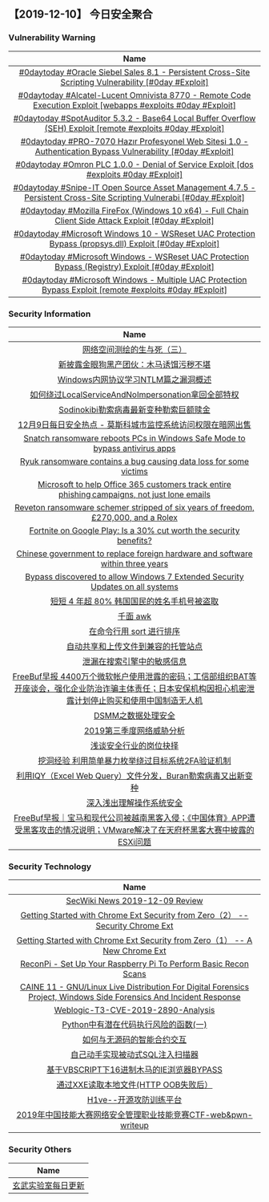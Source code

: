
 ##   【2019-12-10】 今日安全聚合


###  						       							Vulnerability Warning

|                             Name                             |
| :----------------------------------------------------------: |
|[#0daytoday #Oracle Siebel Sales 8.1 - Persistent Cross-Site Scripting Vulnerability [#0day #Exploit]](http://0day.today/exploits/33644)|
|[#0daytoday #Alcatel-Lucent Omnivista 8770 - Remote Code Execution Exploit [webapps #exploits  #0day #Exploit]](http://0day.today/exploits/33645)|
|[#0daytoday #SpotAuditor 5.3.2 - Base64 Local Buffer Overflow (SEH) Exploit [remote #exploits  #0day #Exploit]](http://0day.today/exploits/33643)|
|[#0daytoday #PRO-7070 Hazır Profesyonel Web Sitesi 1.0 - Authentication Bypass Vulnerability [#0day #Exploit]](http://0day.today/exploits/33642)|
|[#0daytoday #Omron PLC 1.0.0 - Denial of Service Exploit  [dos #exploits  #0day #Exploit]](http://0day.today/exploits/33641)|
|[#0daytoday #Snipe-IT Open Source Asset Management 4.7.5 - Persistent Cross-Site Scripting Vulnerabi [#0day #Exploit]](http://0day.today/exploits/33640)|
|[#0daytoday #Mozilla FireFox (Windows 10 x64) - Full Chain Client Side Attack Exploit [#0day #Exploit]](http://0day.today/exploits/33639)|
|[#0daytoday #Microsoft Windows 10 - WSReset UAC Protection Bypass (propsys.dll) Exploit [#0day #Exploit]](http://0day.today/exploits/33638)|
|[#0daytoday #Microsoft Windows - WSReset UAC Protection Bypass (Registry) Exploit [#0day #Exploit]](http://0day.today/exploits/33637)|
|[#0daytoday #Microsoft Windows - Multiple UAC Protection Bypass Exploit [remote #exploits  #0day #Exploit]](http://0day.today/exploits/33636)|

### 						        							Security Information
|                             Name                                    |
| :----------------------------------------------------------: |
|[网络空间测绘的生与死（三）](https://www.anquanke.com/post/id/194548)|
|[新披露金眼狗黑产团伙：木马诱饵污秽不堪](https://www.anquanke.com/post/id/194536)|
|[Windows内网协议学习NTLM篇之漏洞概述](https://www.anquanke.com/post/id/194514)|
|[如何绕过LocalServiceAndNoImpersonation拿回全部特权](https://www.anquanke.com/post/id/194452)|
|[Sodinokibi勒索病毒最新变种勒索巨额赎金](https://www.anquanke.com/post/id/194460)|
|[12月9日每日安全热点 - 莫斯科城市监控系统访问权限在暗网出售](https://www.anquanke.com/post/id/194482)|
|[Snatch ransomware reboots PCs in Windows Safe Mode to bypass antivirus apps](https://www.zdnet.com/article/snatch-ransomware-reboots-pcs-in-windows-safe-mode-to-bypass-antivirus-apps/#ftag=RSSbaffb68)|
|[Ryuk ransomware contains a bug causing data loss for some victims](https://www.zdnet.com/article/ryuk-ransomware-contains-a-bug-causing-data-loss-for-some-victims/#ftag=RSSbaffb68)|
|[Microsoft to help Office 365 customers track entire phishing campaigns, not just lone emails](https://www.zdnet.com/article/microsoft-to-help-office-365-customers-track-entire-phishing-campaigns-not-just-lone-emails/#ftag=RSSbaffb68)|
|[Reveton ransomware schemer stripped of six years of freedom, £270,000, and a Rolex](https://www.zdnet.com/article/reveton-ransomware-operator-stripped-of-six-years-of-freedom-270000-and-a-rolex/#ftag=RSSbaffb68)|
|[Fortnite on Google Play: Is a 30% cut worth the security benefits?](https://www.zdnet.com/article/fortnite-on-google-play-is-a-30-cut-worth-the-security-benefits/#ftag=RSSbaffb68)|
|[Chinese government to replace foreign hardware and software within three years](https://www.zdnet.com/article/chinese-government-to-replace-foreign-hardware-and-software-within-three-years/#ftag=RSSbaffb68)|
|[Bypass discovered to allow Windows 7 Extended Security Updates on all systems](https://www.zdnet.com/article/bypass-discovered-to-allow-windows-7-extended-security-updates-on-all-systems/#ftag=RSSbaffb68)|
|[短短 4 年超 80% 韩国国民的姓名手机号被盗取](https://linux.cn/article-11659-1.html?utm_source=rss&utm_medium=rss)|
|[千面 awk](https://linux.cn/article-11658-1.html?utm_source=rss&utm_medium=rss)|
|[在命令行用 sort 进行排序](https://linux.cn/article-11657-1.html?utm_source=rss&utm_medium=rss)|
|[自动共享和上传文件到兼容的托管站点](https://linux.cn/article-11656-1.html?utm_source=rss&utm_medium=rss)|
|[泄漏在搜索引擎中的敏感信息](https://www.freebuf.com/articles/database/220814.html)|
|[FreeBuf早报  4400万个微软帐户使用泄露的密码；工信部组织BAT等开座谈会，强化企业防治诈骗主体责任；日本安保机构因担心机密泄露计划停止购买和使用中国制造无人机](https://www.freebuf.com/news/222421.html)|
|[DSMM之数据处理安全](https://www.freebuf.com/articles/database/220653.html)|
|[2019第三季度网络威胁分析](https://www.freebuf.com/articles/network/221640.html)|
|[浅谈安全行业的岗位抉择](https://www.freebuf.com/articles/neopoints/214857.html)|
|[挖洞经验  利用简单暴力枚举绕过目标系统2FA验证机制](https://www.freebuf.com/vuls/219813.html)|
|[利用IQY（Excel Web Query）文件分发，Buran勒索病毒又出新变种](https://www.freebuf.com/articles/system/220725.html)|
|[深入浅出理解操作系统安全](https://www.freebuf.com/articles/system/220576.html)|
|[FreeBuf早报｜宝马和现代公司被越南黑客入侵；《中国体育》APP遭受黑客攻击的情况说明；VMware解决了在天府杯黑客大赛中披露的ESXi问题](https://www.freebuf.com/news/222277.html)|

### 						        							Security  Technology
|                             Name                                    |
| :----------------------------------------------------------: |
|[SecWiki News 2019-12-09 Review](http://www.sec-wiki.com/?2019-12-09)|
|[Getting Started with Chrome Ext Security from Zero（2） -- Security Chrome Ext](https://paper.seebug.org/1095/)|
|[Getting Started with Chrome Ext Security from Zero（1） -- A New Chrome Ext](https://paper.seebug.org/1094/)|
|[ReconPi - Set Up Your Raspberry Pi To Perform Basic Recon Scans](http://www.kitploit.com/2019/12/reconpi-set-up-your-raspberry-pi-to.html)|
|[CAINE 11 - GNU/Linux Live Distribution For Digital Forensics Project, Windows Side Forensics And Incident Response](http://www.kitploit.com/2019/12/caine-11-gnulinux-live-distribution-for.html)|
|[Weblogic-T3-CVE-2019-2890-Analysis](http://xz.aliyun.com/t/6904)|
|[Python中有潜在代码执行风险的函数(一)](http://xz.aliyun.com/t/6902)|
|[如何与无源码的智能合约交互](http://xz.aliyun.com/t/6900)|
|[自己动手实现被动式SQL注入扫描器](http://xz.aliyun.com/t/6899)|
|[基于VBSCRIPT下16进制木马的IE浏览器BYPASS](http://xz.aliyun.com/t/6886)|
|[通过XXE读取本地文件(HTTP OOB失败后）](http://xz.aliyun.com/t/6913)|
|[H1ve--开源攻防训练平台](http://xz.aliyun.com/t/6889)|
|[2019年中国技能大赛网络安全管理职业技能竞赛CTF-web&pwn-writeup](http://xz.aliyun.com/t/6894)|

### 						        							Security  Others
|                             Name                                    |
| :----------------------------------------------------------: |
|[玄武实验室每日更新](https://weibo.com/p/1006065582522936/wenzhang?from=page_100606_profile&wvr=6&mod=wenzhangmore)|

